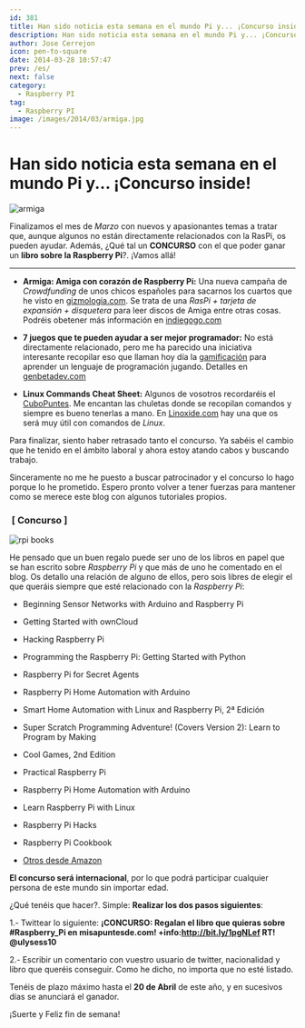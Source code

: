 ```yaml
---
id: 381
title: Han sido noticia esta semana en el mundo Pi y... ¡Concurso inside!
description: Han sido noticia esta semana en el mundo Pi y... ¡Concurso inside!
author: Jose Cerrejon
icon: pen-to-square
date: 2014-03-28 10:57:47
prev: /es/
next: false
category:
  - Raspberry PI
tag:
  - Raspberry PI
image: /images/2014/03/armiga.jpg
---
```


# Han sido noticia esta semana en el mundo Pi y... ¡Concurso inside!

![armiga](/images/2014/03/armiga.jpg)

Finalizamos el mes de *Marzo* con nuevos y apasionantes temas a tratar que, aunque algunos no están directamente relacionados con la RasPi, os pueden ayudar. Además, ¿Qué tal un **CONCURSO** con el que poder ganar un **libro sobre la Raspberry Pi**?. ¡Vamos allá!

- - -
* **Armiga: Amiga con corazón de Raspberry Pi:** Una nueva campaña de *Crowdfunding* de unos chicos españoles para sacarnos los cuartos que he visto en [gizmologia.com](http://gizmologia.com/imagen-del-dia/armiga-raspberry-pi). Se trata de una *RasPi + tarjeta de expansión + disquetera* para leer discos de Amiga entre otras cosas. Podréis obetener más información en [indiegogo.com](http://www.indiegogo.com/projects/armiga-project) 

* **7 juegos que te pueden ayudar a ser mejor programador:** No está directamente relacionado, pero me ha parecido una iniciativa interesante recopilar eso que llaman hoy día la [gamificación](http://es.wikipedia.org/wiki/Ludificación) para aprender un lenguaje de programación jugando. Detalles en [genbetadev.com](http://www.genbetadev.com/trabajar-como-desarrollador/aprende-jugando-siete-juegos-que-te-pueden-ayudar-a-ser-mejor-programador)

* **Linux Commands Cheat Sheet:** Algunos de vosotros recordaréis el [CuboPuntes](/post.php?id=125). Me encantan las chuletas donde se recopilan comandos y siempre es bueno tenerlas a mano. En [Linoxide.com](http://linoxide.com/linux-command/linux-commands-cheat-sheet/) hay una que os será muy útil con comandos de *Linux*.

Para finalizar, siento haber retrasado tanto el concurso. Ya sabéis el cambio que he tenido en el ámbito laboral y ahora estoy atando cabos y buscando trabajo.

Sinceramente no me he puesto a buscar patrocinador y el concurso lo hago porque lo he prometido. Espero pronto volver a tener fuerzas para mantener como se merece este blog con algunos tutoriales propios.

###  [ Concurso ]

![rpi books](/images/rpi_books.jpg)

He pensado que un buen regalo puede ser uno de los libros en papel que se han escrito sobre *Raspberry Pi* y que más de uno he comentado en el blog. Os detallo una relación de alguno de ellos, pero sois libres de elegir el que queráis siempre que esté relacionado con la *Raspberry Pi*:

* Beginning Sensor Networks with Arduino and Raspberry Pi 

* Getting Started with ownCloud 

* Hacking Raspberry Pi 

* Programming the Raspberry Pi: Getting Started with Python 

* Raspberry Pi for Secret Agents 

* Raspberry Pi Home Automation with Arduino 

* Smart Home Automation with Linux and Raspberry Pi, 2ª Edición 

* Super Scratch Programming Adventure! (Covers Version 2): Learn to Program by Making 

* Cool Games, 2nd Edition 

* Practical Raspberry Pi 

* Raspberry Pi Home Automation with Arduino 

* Learn Raspberry Pi with Linux 

* Raspberry Pi Hacks

* Raspberry Pi Cookbook 

* [Otros desde Amazon](http://www.amazon.com/gp/search/ref=sr_nr_p_n_feature_browse-b_mrr_0?rh=n%3A283155%2Ck%3Araspberry+pi%2Cp_n_feature_browse-bin%3A2656022011&keywords=raspberry+pi&ie=UTF8&qid=1395922837&rnid=618072011)

**El concurso será internacional**, por lo que podrá participar cualquier persona de este mundo sin importar edad.

¿Qué tenéis que hacer?. Simple: **Realizar los dos pasos siguientes**:

1.- Twittear lo siguiente: **¡CONCURSO: Regalan el libro que quieras sobre #Raspberry_Pi en misapuntesde.com! +info:http://bit.ly/1pgNLef RT! @ulysess10**

2.- Escribir un comentario con vuestro usuario de twitter, nacionalidad y libro que queréis conseguir. Como he dicho, no importa que no esté listado.

Tenéis de plazo máximo hasta el **20 de Abril** de este año, y en sucesivos días se anunciará el ganador.

¡Suerte y Feliz fin de semana!